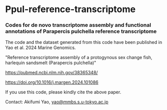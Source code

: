# Ppul-reference-transcriptome
### Codes for de novo transcriptome assembly and functional annotations of Parapercis pulchella reference transcriptome

The code and the dataset generated from this code have been published in Yao et al. 2024 Marine Genomics.

"Reference transcriptome assembly of a protogynous sex change fish, harlequin sandsmelt (Parapercis pulchella)"

https://pubmed.ncbi.nlm.nih.gov/38365348/

https://doi.org/10.1016/j.margen.2024.101086

If you use this code, please kindly cite the above paper.

Contact: Akifumi Yao, yao@mmbs.s.u-tokyo.ac.jp
